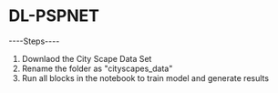 # DL-PSPNET

----Steps----

1) Downlaod the City Scape Data Set
2) Rename the folder as "cityscapes_data"
3) Run all blocks in the notebook to train model and generate results
